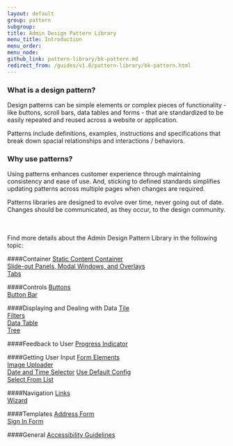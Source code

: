 ```yaml
---
layout: default
group: pattern
subgroup: 
title: Admin Design Pattern Library
menu_title: Introduction
menu_order: 
menu_node: 
github_link: pattern-library/bk-pattern.md
redirect_from: /guides/v1.0/pattern-library/bk-pattern.html
---
```

<h3>What is a design pattern?</h3>
 
Design patterns can be simple elements or complex pieces of functionality - like buttons, scroll bars, data tables and forms - that are standardized to be easily repeated and reused across a website or application.

Patterns include definitions, examples, instructions and specifications that break down spacial relationships and interactions / behaviors. 
 
<h3>Why use patterns?</h3>
 
Using patterns enhances customer experience through maintaining consistency and ease of use. And, sticking to defined standards simplifies updating patterns across multiple pages when changes are required.

Patterns libraries are designed to evolve over time, never going out of date. Changes should be communicated, as they occur, to the design community.

<br> <br>
Find more details about the Admin Design Pattern Library in the following topic:

####Container
<a href="containers/staticContentContainer/contentContainer.html">Static Content Container</a><br>
<a href="containers/slideouts-modals-overlays/slideouts-modals-overalys.html">Slide-out Panels, Modal Windows, and Overlays</a><br>
<a href="containers/tabs/tabs.html">Tabs</a><br>

####Controls
<a href="controls/buttons/buttons.html">Buttons</a><br>
<a href="controls/button-bar/button-bar.html">Button Bar</a>

####Displaying and Dealing with Data
<a href="displaying-data/tile/tile.html">Tile</a><br>
<a href="filters/data-table-filters/filtering.html">Filters</a><br>
<a href="displaying-data/datatable/datatable.html">Data Table</a><br>
<a href="displaying-data/tree/tree.html">Tree</a><br>


####Feedback to User
<a href="feedbackToUser/progressIndicator/progressIndicator.html">Progress Indicator</a>


####Getting User Input
<a href="getting-user-input/form_elements/form_elements.html">Form Elements</a><br>
<a href="getting-user-input/image_uploader/image_uploader.html">Image Uploader</a><br>
<a href="getting-user-input/date_time_selector/date_time_selector.html">Date and Time Selector</a>
<a href="getting-user-input/use_default_config/use_default_config.html">Use Default Config</a><br>
<a href="getting-user-input/select_from_list/select_from_list.html">Select From List</a>


####Navigation
<a href="navigation/links/links.html">Links</a><br>
<a href="navigation/wizard/wizard.html">Wizard</a><br>


####Templates
<a href="templates/address-form/address-form.html">Address Form</a><br>
<a href="templates/sign-in-form/sign-in-form.html">Sign In Form</a><br>


####General
<a href="general/accessibilityguideline/accessibilityGuideline.html">Accessibility Guidelines</a><br>





